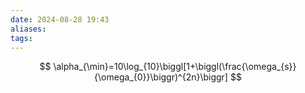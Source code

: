 ```yaml
---
date: 2024-08-28 19:43
aliases: 
tags: 
---
```

$$
\alpha_{\min}=10\log_{10}\biggl[1+\biggl(\frac{\omega_{s}}{\omega_{0}}\biggr)^{2n}\biggr]
$$
